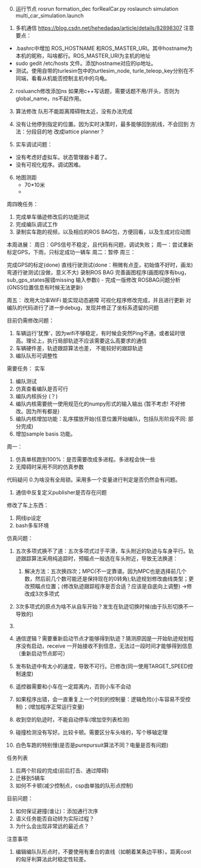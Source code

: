 0. 运行节点
rosrun formation_dec forRealCar.py
roslaunch simulation multi_car_simulation.launch

1. 多机通信
https://blog.csdn.net/hehedadaq/article/details/82898307
注意要点：
  - .bashrc中增加 ROS_HOSTNAME 和ROS_MASTER_URI。其中hostname为本机的昵称，叫啥都行。ROS_MASTER_URI为主机的地址
  - sudo gedit /etc/hosts 文件。添加hostname对应的ip地址。
  - 测试。使用自带的turlesim包中的turtlesim_node, turle_teleop_key分别在不同端，看看从机能否控制主机中的乌龟。

2. rosluanch修改添加ns
  如果用c++写话题，需要话题不用/开头，否则为global_name，ns不起作用。
3. 算法修改
队形不能距离障碍物太近，没有办法完成

4. 没有让他停到指定的位置。因为实时决策时，最多能够回到航线，不会回到
方法：分段目的地
改成lattice planner？

5. 实车调试问题：
 - 没有考虑好虚拟车。状态管理器卡着了。
 - 没有可视化程序。调试困难。

6. 地图测距
   - 70*10米
   - 

周四晚任务：
1. 完成单车循迹修改后的功能测试
2. 完成编队调试工作
3. 录制实车跑的视频，以及相应的ROS BAG包，方便回看，以及生成对应动图

本周进展：
周日：GPS信号不稳定，且代码有问题，调试失败；
周一：尝试重新标定GPS，下雨，只标定成功一辆车
周二：暂停
周三：

完成GPS的标定(done)
直线行驶测试(done：稍微有点歪，初始值不好时，画龙)
弯道行驶测试(没做，意义不大)
录制ROS BAG
完善画图程序(画图程序有bug， sub_gps_states报错missing 输入参数i) - 完成一版修改
ROSBAG问题分析(GNSS位置信息有时候无法更新)

周五：
改用大功率WiFi
能实现动态避障
可视化程序修改完成，并且进行更新
对编队的代码进行了进一步debug，发现并修正了坐标系遗留的问题

目前仍需修改问题：
1. 车辆运行'犹豫'，因为wifi不够稳定，有时候会突然Ping不通，或者延时很高。理论上，执行局部轨迹不应该需要这么高要求的通信
2. 车辆硬件差，轨迹跟踪算法也差， 不能较好的跟踪轨迹
3. 编队队形可调整性

需要任务：
实车
1. 编队测试
2. 仿真查看编队是否可行
3. 编队内核拆分 (？)
4. 编队内核需要统一使用规范化的numpy形式的输入输出 (暂不考虑! 不好修改。因为所有都是)
5. 编队内核增加功能：乱序摆放开始(任意位置开始编队，包括队形阶段不同: 部分完成)
6. 增加sample basis 功能。

周一：
1. 仿真单核跑到100%：是否需要改成多进程。多进程会快一些
2. 无障碍时采用不同的仿真参数



代码疑问
0.为啥没有全局锁。采用多一个变量进行判定是否仍然会有问题。
1. 通信中反复定义publisher是否存在问题

修改了车上东西：
1. 网线ip设定
2. bash多车环境


仿真问题：
1. 五次多项式换不了道：五次多项式过于平滑，车头附近的轨迹与车身平行。轨迹跟踪算法采用纯追踪时，预瞄点一般选在车头附近，导致无法换道：
   1. 解决方法：五次换四次；MPC(不一定靠谱。因为MPC也是选择前几个数，然后前几个数可能还是保持现在的0转角);轨迹规划修改曲线类型；更改预瞄点位置；(修改轨迹跟踪程序是否合适？应该是自底向上调整) ->修改成3次多项式
2. 3次多项式的原点为啥不从自车开始？发生在轨迹切换时候(由于队形切换不一导致的)
3. 


1. 通信逻辑？需要重新启动节点才能够得到轨迹？猜测原因是一开始轨迹规划程序没有启动，receive 一开始接收不到信息，无法过一段时间才能够得到信息（重新启动节点即可）
2. 发布轨迹中有太小的速度，导致不可行。已修改(同一使用TARGET_SPEED控制速度)
3. 遥控器需要和小车在一定距离内，否则小车不会动
4. 如果程序出错，会一直重复上一个时刻的控制量：逻辑危险(小车容易不受控制)；(增加程序正常运行变量)
5. 收到空的轨迹时，不能自动停车(增加空列表检测)
6. 碰撞检测没有写好。比较卡顿。需要区分车头啥的，写个移轴定理
7. 白色车跑的特别慢(是否是purepursuit算法不同？电量是否有问题)

任务列表
1. 后两个阶段的完成(前后打击、通过障碍)
2. 迁移到5辆车
3. 如何不卡顿(减少控制点，csp由单独的队形点控制)

目前问题：
1. 如何保证避撞(谁让)：添加通行次序
2. 语义任务能否自动转为实际过程？
3. 为什么会出现非常远的最近点？


注意事项
1. 编辑编队队形点时，不要使用有重合的直线（如朝着某条边平移）。距离cost的匈牙利算法此时稳定性较差。